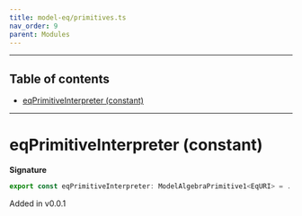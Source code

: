 ```yaml
---
title: model-eq/primitives.ts
nav_order: 9
parent: Modules
---
```


---

<h2 class="text-delta">Table of contents</h2>

- [eqPrimitiveInterpreter (constant)](#eqprimitiveinterpreter-constant)

---

# eqPrimitiveInterpreter (constant)

**Signature**

```ts
export const eqPrimitiveInterpreter: ModelAlgebraPrimitive1<EqURI> = ...
```

Added in v0.0.1
